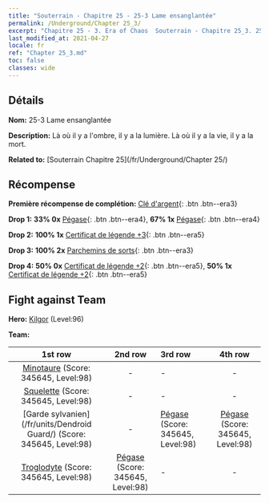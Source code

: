 ```yaml
---
title: "Souterrain - Chapitre 25 - 25-3 Lame ensanglantée"
permalink: /Underground/Chapter 25_3/
excerpt: "Chapitre 25 - 3. Era of Chaos  Souterrain - Chapitre 25_3. 25-3 Lame ensanglantée"
last_modified_at: 2021-04-27
locale: fr
ref: "Chapter 25_3.md"
toc: false
classes: wide
---
```


## Détails

 **Nom:** 25-3 Lame ensanglantée

 **Description:** Là où il y a l'ombre, il y a la lumière. Là où il y a la vie, il y a la mort.

 **Related to:** [Souterrain Chapitre 25](/fr/Underground/Chapter 25/)

## Récompense

 **Première récompense de complétion:** [Clé d'argent](/ItemsFR/con_693/){: .btn .btn--era3}

 **Drop 1:** **33% 0x** [Pégase](/ItemsFR/unt_202/){: .btn .btn--era4}, **67% 1x** [Pégase](/ItemsFR/unt_202/){: .btn .btn--era4}

 **Drop 2:** **100% 1x** [Certificat de légende +3](/ItemsFR/mat_88/){: .btn .btn--era5}

 **Drop 3:** **100% 2x** [Parchemins de sorts](/ItemsFR/con_694/){: .btn .btn--era3}

 **Drop 4:** **50% 0x** [Certificat de légende +2](/ItemsFR/mat_81/){: .btn .btn--era5}, **50% 1x** [Certificat de légende +2](/ItemsFR/mat_81/){: .btn .btn--era5}


## Fight against Team
 **Hero:** [Kilgor](/fr/heroes/Kilgor/) (Level:96)

 **Team:**


  | 1st row | 2nd row | 3rd row | 4th row |
  |:----:|:----:|:----|:----:|
  | [Minotaure](/fr/units/Minotaur/) (Score: 345645, Level:98)  | - | - | - |
  | [Squelette](/fr/units/Skeleton/) (Score: 345645, Level:98)  | - | - | - |
  | [Garde sylvanien](/fr/units/Dendroid Guard/) (Score: 345645, Level:98)  | - | [Pégase](/fr/units/Pegasus/) (Score: 345645, Level:98)  | [Pégase](/fr/units/Pegasus/) (Score: 345645, Level:98)  |
  | [Troglodyte](/fr/units/Troglodyte/) (Score: 345645, Level:98)  | [Pégase](/fr/units/Pegasus/) (Score: 345645, Level:98)  | - | - |



